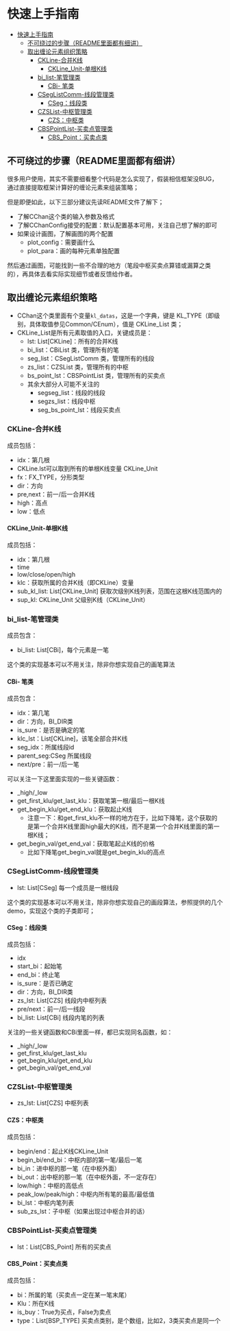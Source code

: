 # 快速上手指南

- [快速上手指南](#快速上手指南)
  - [不可绕过的步骤（README里面都有细讲）](#不可绕过的步骤readme里面都有细讲)
  - [取出缠论元素组织策略](#取出缠论元素组织策略)
    - [CKLine-合并K线](#ckline-合并k线)
      - [CKLine\_Unit-单根K线](#ckline_unit-单根k线)
    - [bi\_list-笔管理类](#bi_list-笔管理类)
      - [CBi- 笔类](#cbi--笔类)
    - [CSegListComm-线段管理类](#cseglistcomm-线段管理类)
      - [CSeg：线段类](#cseg线段类)
    - [CZSList-中枢管理类](#czslist-中枢管理类)
      - [CZS：中枢类](#czs中枢类)
    - [CBSPointList-买卖点管理类](#cbspointlist-买卖点管理类)
      - [CBS\_Point：买卖点类](#cbs_point买卖点类)


## 不可绕过的步骤（README里面都有细讲）
很多用户使用，其实不需要细看整个代码是怎么实现了，假装相信框架没BUG，通过直接提取框架计算好的缠论元素来组装策略；

但是即便如此，以下三部分建议先读README文件了解下；

- 了解CChan这个类的输入参数及格式
- 了解CChanConfig接受的配置：默认配置基本可用，关注自己想了解的即可
- 如果设计画图，了解画图的两个配置
  - plot_config：需要画什么
  - plot_para：画的每种元素单独配置

然后通过画图，可能找到一些不合理的地方（笔段中枢买卖点算错或漏算之类的），再具体去看实际实现细节或者反馈给作者。


## 取出缠论元素组织策略
- CChan这个类里面有个变量`kl_datas`，这是一个字典，键是 KL_TYPE（即级别，具体取值参见Common/CEnum），值是 CKLine_List 类；
- CKLine_List是所有元素取值的入口，关键成员是：
  - lst: List[CKLine]：所有的合并K线
  - bi_list：CBiList 类，管理所有的笔
  - seg_list：CSegListComm 类，管理所有的线段
  - zs_list：CZSList 类，管理所有的中枢
  - bs_point_lst：CBSPointList 类，管理所有的买卖点
  - 其余大部分人可能不关注的
    - segseg_list：线段的线段
    - segzs_list：线段中枢
    - seg_bs_point_lst：线段买卖点


### CKLine-合并K线
成员包括：
- idx：第几根
- CKLine.lst可以取到所有的单根K线变量 CKLine_Unit
- fx：FX_TYPE，分形类型
- dir：方向
- pre,next：前一/后一合并K线
- high：高点
- low：低点

#### CKLine_Unit-单根K线
成员包括：
- idx：第几根
- time
- low/close/open/high
- klc：获取所属的合并K线（即CKLine）变量
- sub_kl_list: List[CKLine_Unit] 获取次级别K线列表，范围在这根K线范围内的
- sup_kl: CKLine_Unit 父级别K线（CKLine_Unit）


### bi_list-笔管理类
成员包含：
- bi_list: List[CBi]，每个元素是一笔

这个类的实现基本可以不用关注，除非你想实现自己的画笔算法

#### CBi- 笔类
成员包含：
- idx：第几笔
- dir：方向，BI_DIR类
- is_sure：是否是确定的笔
- klc_lst：List[CKLine]，该笔全部合并K线
- seg_idx：所属线段id
- parent_seg:CSeg 所属线段
- next/pre：前一/后一笔

可以关注一下这里面实现的一些关键函数：
- _high/_low
- get_first_klu/get_last_klu：获取笔第一根/最后一根K线
- get_begin_klu/get_end_klu：获取起止K线
  - 注意一下：和get_first_klu不一样的地方在于，比如下降笔，这个获取的是第一个合并K线里面high最大的K线，而不是第一个合并K线里面的第一根K线；
- get_begin_val/get_end_val：获取笔起止K线的价格
  - 比如下降笔get_begin_val就是get_begin_klu的高点


### CSegListComm-线段管理类
- lst: List[CSeg] 每一个成员是一根线段

这个类的实现基本可以不用关注，除非你想实现自己的画段算法，参照提供的几个demo，实现这个类的子类即可；

#### CSeg：线段类
成员包括：
- idx
- start_bi：起始笔
- end_bi：终止笔
- is_sure：是否已确定
- dir：方向，BI_DIR类
- zs_lst: List[CZS] 线段内中枢列表
- pre/next：前一/后一线段
- bi_list: List[CBi] 线段内笔的列表

关注的一些关键函数和CBi里面一样，都已实现同名函数，如：
- _high/_low
- get_first_klu/get_last_klu
- get_begin_klu/get_end_klu
- get_begin_val/get_end_val


### CZSList-中枢管理类
- zs_lst: List[CZS] 中枢列表


#### CZS：中枢类
成员包括：
- begin/end：起止K线CKLine_Unit
- begin_bi/end_bi：中枢内部的第一笔/最后一笔
- bi_in：进中枢的那一笔（在中枢外面）
- bi_out：出中枢的那一笔（在中枢外面，不一定存在）
- low/high：中枢的高低点
- peak_low/peak/high：中枢内所有笔的最高/最低值
- bi_lst：中枢内笔列表
- sub_zs_lst：子中枢（如果出现过中枢合并的话）


### CBSPointList-买卖点管理类
- lst：List[CBS_Point] 所有的买卖点


#### CBS_Point：买卖点类
成员包括：
- bi：所属的笔（买卖点一定在某一笔末尾）
- Klu：所在K线
- is_buy：True为买点，False为卖点
- type：List[BSP_TYPE] 买卖点类别，是个数组，比如2，3类买卖点是同一个
